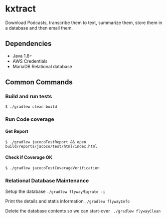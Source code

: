 # kxtract

Download Podcasts, transcribe them to text, summarize them, store them in a database and then email them.

## Dependencies
- Java 1.8+
- AWS Credentials 
- MariaDB Relational database

## Common Commands

### Build and run tests
`$ ./gradlew clean build`

### Run Code coverage

#### Get Report
`$ ./gradlew jacocoTestReport && open build/reports/jacoco/test/html/index.html`

#### Check if Coverage OK
`$ ./gradlew jacocoTestCoverageVerification`


### Relational Database Maintenance
Setup the database
`./gradlew flywayMigrate -i`

Print the details and statis information
`./gradlew flywayInfo`

Delete the database contents so we can start-over
` ./gradlew flywayClean`
